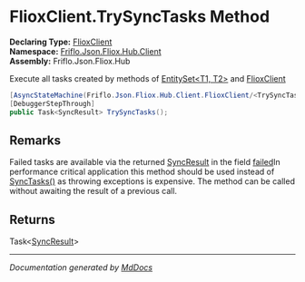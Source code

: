 ﻿<!--  
  <auto-generated>   
    The contents of this file were generated by a tool.  
    Changes to this file may be list if the file is regenerated  
  </auto-generated>   
-->

# FlioxClient.TrySyncTasks Method

**Declaring Type:** [FlioxClient](../index.md)  
**Namespace:** [Friflo.Json.Fliox.Hub.Client](../../index.md)  
**Assembly:** Friflo.Json.Fliox.Hub

 Execute all tasks created by methods of [EntitySet\<T1, T2\>](../../EntitySet-2/index.md) and [FlioxClient](../index.md)

```csharp
[AsyncStateMachine(Friflo.Json.Fliox.Hub.Client.FlioxClient/<TrySyncTasks>d__30)]
[DebuggerStepThrough]
public Task<SyncResult> TrySyncTasks();
```

## Remarks

Failed tasks are available via the returned [SyncResult](../../SyncResult/index.md) in the field [failed](../../SyncResult/fields/failed.md)In performance critical application this method should be used instead of [SyncTasks()](SyncTasks.md) as throwing exceptions is expensive. The method can be called without awaiting the result of a previous call. 

## Returns

Task\<[SyncResult](../../SyncResult/index.md)\>

___

*Documentation generated by [MdDocs](https://github.com/ap0llo/mddocs)*
